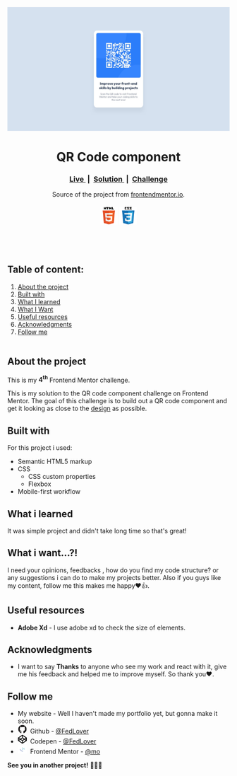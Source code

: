 ![Challenge Design](https://raw.githubusercontent.com/MohamedAridah/frontendmentor_qr-code-component/main/design/desktop-design.jpg)

<div align="center">
 <h1>QR Code component</h1>
 <h3>
    <a href="https://mohamedaridah.github.io/frontendmentor_qr-code-component/">
      Live
    </a>
    <span>&nbsp;|&nbsp;</span>
    <a href="https://www.frontendmentor.io/solutions/qr-code-component-using-vanilla-css-and-flexbox-SyYKZltf5" title="Check My Solution on Frontend Mentor">
      Solution
    </a>
    <span>&nbsp;|&nbsp;</span>
    <a href="https://www.frontendmentor.io/challenges/qr-code-component-iux_sIO_H" title="Original Frontend Mentor Challenge Link">
      Challenge
    </a>
  </h3>
  <div>
     Source of the project from <a href="https://www.frontendmentor.io/" target="_blank">frontendmentor.io</a>.
  </div>
  <h5>
    <p>
      <img src="https://raw.githubusercontent.com/devicons/devicon/master/icons/html5/html5-original-wordmark.svg" alt="html5" width="40" height="40" title="HTML5"/>
      <img src="https://raw.githubusercontent.com/devicons/devicon/master/icons/css3/css3-original-wordmark.svg" alt="css3" width="40" height="40" title="CSS3"/>
    </p>
  </h5>
</div>

<br>
<br>

## Table of content:

1. [About the project](#about-the-project)
1. [Built with](#built-with)
1. [What I learned](#what-i-learned)
1. [What I Want](#what-i-want...?!)
1. [Useful resources](#useful-resources)
1. [Acknowledgments](#acknowledgments)
1. [Follow me](#follow-me)
   <br>
   <br>

## About the project

This is my <strong>4<sup>th</sup></strong> Frontend Mentor challenge.

This is my solution to the QR code component challenge on Frontend Mentor. The goal of this challenge is to build out a QR code component and get it looking as close to the [design](./design/desktop-preview.jpg) as possible.

## Built with

For this project i used:

- Semantic HTML5 markup
- CSS
  - CSS custom properties
  - Flexbox
- Mobile-first workflow

## What i learned

It was simple project and didn't take long time so that's great!

## What i want...?!

I need your opinions, feedbacks , how do you find my code structure? or any suggestions i can do to make my projects better. Also if you guys like my content, follow me this makes me happy❤👍.

## Useful resources

- **Adobe Xd** - I use adobe xd to check the size of elements.

## Acknowledgments

- I want to say **Thanks** to anyone who see my work and react with it, give me his feedback and helped me to improve myself. So thank you❤.

## Follow me

- My website - Well I haven't made my portfolio yet, but gonna make it soon.
- <img src="https://raw.githubusercontent.com/devicons/devicon/1a5dbfa142a9677d6ddaa05d05f377ac23af9a2e/icons/github/github-original.svg" width="20" height="20"/> &nbsp;Github - [@FedLover](https://github.com/MohamedAridah)
- <img src="https://raw.githubusercontent.com/devicons/devicon/1a5dbfa142a9677d6ddaa05d05f377ac23af9a2e/icons/codepen/codepen-plain.svg" width="20" height="20"/> &nbsp;Codepen - [@FedLover](https://codepen.io/FedLover)
- <img src="https://raw.githubusercontent.com/MohamedAridah/hosted-assets/main/FEM.png" width="20" height="20"/> &nbsp;Frontend Mentor - [@mo](https://www.frontendmentor.io/profile/MohamedAridah)

**See you in another project!** 👋👩‍💻
